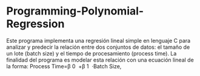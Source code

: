 # Programming-Polynomial-Regression
Este programa implementa una regresión lineal simple en lenguaje C para analizar y predecir la relación entre dos conjuntos de datos: el tamaño de un lote (batch size) y el tiempo de procesamiento (process time). La finalidad del programa es modelar esta relación con una ecuación lineal de la forma:  Process Time=β  0 ​  +β  1 ​  ⋅Batch Size,
